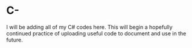 # C-
I will be adding all of my C# codes here.  This will begin a hopefully continued practice of uploading useful code to document and use in the future.
